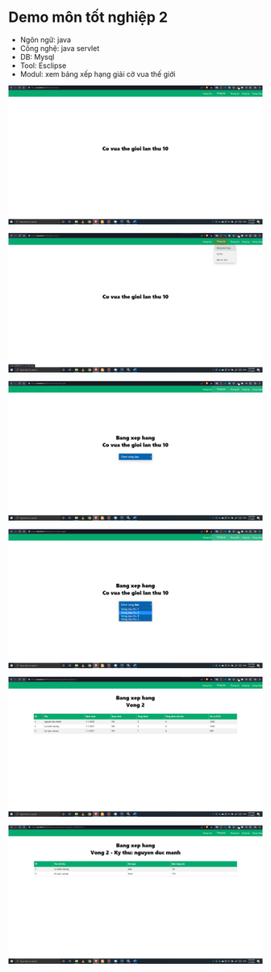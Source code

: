 # Demo môn tốt nghiệp 2

-	Ngôn ngữ: java
-	Công nghệ: java servlet
-	DB: Mysql
-	Tool: Esclipse
- 	Modul: xem bảng xếp hạng giải cờ vua thế giới

![alt text](./images/1.png)

![alt text](./images/2.png)

![alt text](./images/3.png)

![alt text](./images/4.png)

![alt text](./images/5.png)

![alt text](./images/6.png)
